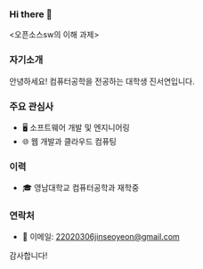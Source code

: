 ### Hi there 👋

<!--
**jjjjjinseo/jjjjjinseo** is a ✨ _special_ ✨ repository because its `README.md` (this file) appears on your GitHub profile.

Here are some ideas to get you started:

- 🔭 I’m currently working on ...
- 🌱 I’m currently learning ...
- 👯 I’m looking to collaborate on ...
- 🤔 I’m looking for help with ...
- 💬 Ask me about ...
- 📫 How to reach me: ...
- 😄 Pronouns: ...
- ⚡ Fun fact: ...
-->
<오픈소스sw의 이해 과제>

### 자기소개

 안녕하세요! 컴퓨터공학을 전공하는 대학생 진서연입니다.

### 주요 관심사
- 🖥️ 소프트웨어 개발 및 엔지니어링
- 🌐 웹 개발과 클라우드 컴퓨팅

### 이력
- 🎓 영남대학교 컴퓨터공학과 재학중
  
### 연락처
- 📧 이메일: 22020306jinseoyeon@gmail.com

감사합니다!
